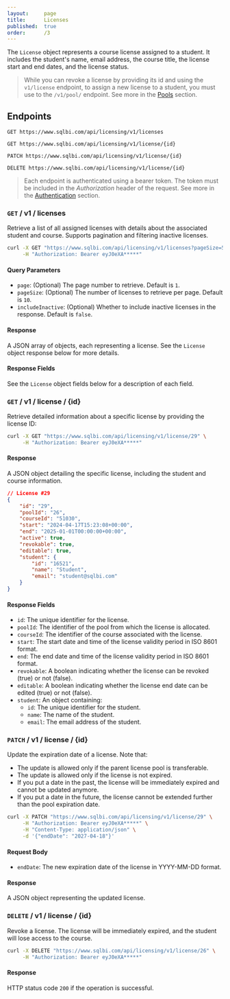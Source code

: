 ```yaml
---
layout:     page
title:      Licenses
published:  true
order:      /3
---
```

The `License` object represents a course license assigned to a student. It includes the student's name, email address, the course title, the license start and end dates, and the license status.

> While you can revoke a license by providing its id and using the `v1/license` endpoint, to assign a new license to a student, you must use to the `/v1/pool/` endpoint. See more in the [Pools](pools) section.

## Endpoints

`GET https://www.sqlbi.com/api/licensing/v1/licenses`

`GET https://www.sqlbi.com/api/licensing/v1/license/{id}`

`PATCH https://www.sqlbi.com/api/licensing/v1/license/{id}`

`DELETE https://www.sqlbi.com/api/licensing/v1/license/{id}`

> Each endpoint is authenticated using a bearer token. The token must be included in the *Authorization* header of the request. See more in the [Authentication](index#authentication) section.

### `GET` / v1 / licenses  

Retrieve a list of all assigned licenses with details about the associated student and course. Supports pagination and filtering inactive licenses.

```bash
curl -X GET "https://www.sqlbi.com/api/licensing/v1/licenses?pageSize=50" \
     -H "Authorization: Bearer eyJ0eXA*****"
```

#### Query Parameters

- `page`: (Optional) The page number to retrieve. Default is `1`.
- `pageSize`: (Optional) The number of licenses to retrieve per page. Default is `10`.
- `includeInactive`: (Optional) Whether to include inactive licenses in the response. Default is `false`.

#### Response
A JSON array of objects, each representing a license. See the `License` object response below for more details.

#### Response Fields
See the `License` object fields below for a description of each field.

### `GET` / v1 / license / {id}

Retrieve detailed information about a specific license by providing the license ID:

```bash
curl -X GET "https://www.sqlbi.com/api/licensing/v1/license/29" \
     -H "Authorization: Bearer eyJ0eXA*****"
```

#### Response
A JSON object detailing the specific license, including the student and course information.

```json
// License #29
{
    "id": "29",
    "poolId": "26",
    "courseId": "51030",
    "start": "2024-04-17T15:23:08+00:00",
    "end": "2025-01-01T00:00:00+00:00",
    "active": true,
    "revokable": true,
    "editable": true,
    "student": {
        "id": "16521",
        "name": "Student",
        "email": "student@sqlbi.com"
    }
}
```

#### Response Fields

- `id`: The unique identifier for the license.
- `poolId`: The identifier of the pool from which the license is allocated.
- `courseId`: The identifier of the course associated with the license.
- `start`: The start date and time of the license validity period in ISO 8601 format.
- `end`: The end date and time of the license validity period in ISO 8601 format.
- `revokable`: A boolean indicating whether the license can be revoked (true) or not (false).
- `editable`: A boolean indicating whether the license end date can be edited (true) or not (false).
- `student`: An object containing:
    - `id`: The unique identifier for the student.
    - `name`: The name of the student.
    - `email`: The email address of the student.


### `PATCH` / v1 / license / {id}
Update the expiration date of a license. Note that:
- The update is allowed only if the parent license pool is transferable.
- The update is allowed only if the license is not expired. 
- If you put a date in the past, the license will be immediately expired and cannot be updated anymore. 
- If you put a date in the future, the license cannot be extended further than the pool expiration date.

```bash
curl -X PATCH "https://www.sqlbi.com/api/licensing/v1/license/29" \
     -H "Authorization: Bearer eyJ0eXA*****" \
     -H "Content-Type: application/json" \
     -d '{"endDate": "2027-04-18"}'
```

#### Request Body
- `endDate`: The new expiration date of the license in YYYY-MM-DD format.

#### Response
A JSON object representing the updated license.

### `DELETE` / v1 / license / {id}
Revoke a license. The license will be immediately expired, and the student will lose access to the course.

```bash
curl -X DELETE "https://www.sqlbi.com/api/licensing/v1/license/26" \
     -H "Authorization: Bearer eyJ0eXA*****"
```

#### Response
HTTP status code `200` if the operation is successful.